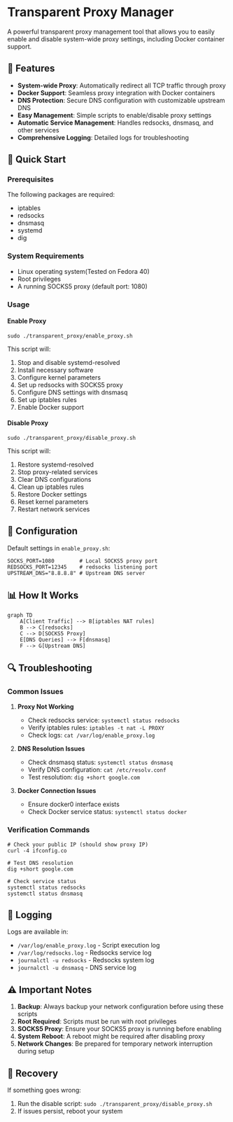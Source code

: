 # Transparent Proxy Manager

A powerful transparent proxy management tool that allows you to easily enable and disable system-wide proxy settings, including Docker container support.

## 🌟 Features

- **System-wide Proxy**: Automatically redirect all TCP traffic through proxy
- **Docker Support**: Seamless proxy integration with Docker containers
- **DNS Protection**: Secure DNS configuration with customizable upstream DNS
- **Easy Management**: Simple scripts to enable/disable proxy settings
- **Automatic Service Management**: Handles redsocks, dnsmasq, and other services
- **Comprehensive Logging**: Detailed logs for troubleshooting

## 🚀 Quick Start

### Prerequisites

The following packages are required:
- iptables
- redsocks
- dnsmasq
- systemd
- dig

### System Requirements

- Linux operating system(Tested on Fedora 40)
- Root privileges
- A running SOCKS5 proxy (default port: 1080)

### Usage

#### Enable Proxy

```
sudo ./transparent_proxy/enable_proxy.sh
```

This script will:
1. Stop and disable systemd-resolved
2. Install necessary software
3. Configure kernel parameters
4. Set up redsocks with SOCKS5 proxy
5. Configure DNS settings with dnsmasq
6. Set up iptables rules
7. Enable Docker support

#### Disable Proxy

```
sudo ./transparent_proxy/disable_proxy.sh
```

This script will:
1. Restore systemd-resolved
2. Stop proxy-related services
3. Clear DNS configurations
4. Clean up iptables rules
5. Restore Docker settings
6. Reset kernel parameters
7. Restart network services

## 🔧 Configuration

Default settings in `enable_proxy.sh`:

```
SOCKS_PORT=1080        # Local SOCKS5 proxy port
REDSOCKS_PORT=12345    # redsocks listening port
UPSTREAM_DNS="8.8.8.8" # Upstream DNS server
```

## 📊 How It Works

```
graph TD
    A[Client Traffic] --> B[iptables NAT rules]
    B --> C[redsocks]
    C --> D[SOCKS5 Proxy]
    E[DNS Queries] --> F[dnsmasq]
    F --> G[Upstream DNS]
```

## 🔍 Troubleshooting

### Common Issues

1. **Proxy Not Working**
   - Check redsocks service: `systemctl status redsocks`
   - Verify iptables rules: `iptables -t nat -L PROXY`
   - Check logs: `cat /var/log/enable_proxy.log`

2. **DNS Resolution Issues**
   - Check dnsmasq status: `systemctl status dnsmasq`
   - Verify DNS configuration: `cat /etc/resolv.conf`
   - Test resolution: `dig +short google.com`

3. **Docker Connection Issues**
   - Ensure docker0 interface exists
   - Check Docker service status: `systemctl status docker`

### Verification Commands

```
# Check your public IP (should show proxy IP)
curl -4 ifconfig.co

# Test DNS resolution
dig +short google.com

# Check service status
systemctl status redsocks
systemctl status dnsmasq
```

## 📝 Logging

Logs are available in:
- `/var/log/enable_proxy.log` - Script execution log
- `/var/log/redsocks.log` - Redsocks service log
- `journalctl -u redsocks` - Redsocks system log
- `journalctl -u dnsmasq` - DNS service log

## ⚠️ Important Notes

1. **Backup**: Always backup your network configuration before using these scripts
2. **Root Required**: Scripts must be run with root privileges
3. **SOCKS5 Proxy**: Ensure your SOCKS5 proxy is running before enabling
4. **System Reboot**: A reboot might be required after disabling proxy
5. **Network Changes**: Be prepared for temporary network interruption during setup

## 🛟 Recovery

If something goes wrong:

1. Run the disable script: `sudo ./transparent_proxy/disable_proxy.sh`
2. If issues persist, reboot your system

